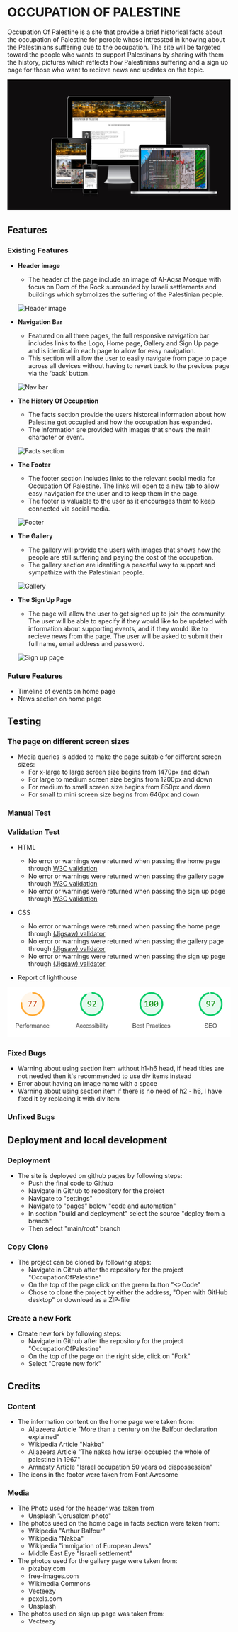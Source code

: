 # OCCUPATION OF PALESTINE

Occupation Of Palestine is a site that provide a brief historical facts about the occupation of Palestine for perople whose intressted in knowing about the Palestinians suffering due to the occupation. The site will be targeted toward the people who wants to support Palestinans by sharing with them the history, pictures which reflects how Palestinians suffering and a sign up page for those who want to recieve news and updates on the topic.

![Responsice Mockup](https://github.com/muadh-hudji/OccupationOfPalestine/blob/983d0ce4b46100cbf96aa5f4307dabe092278e4d/assets/images/occupation-of-palestine-mockup.PNG)

## Features

### Existing Features

- __Header image__

    - The header of the page include an image of Al-Aqsa Mosque with focus on Dom of the Rock surrounded by Israeli settlements and buildings which sybmolizes the suffering of the Palestinian people.

    ![Header image](https://github.com/muadh-hudji/Portfolio1/blob/d4d2a1995d17185a28ea9eef1c167e5d598c4acb/assets/images/alaqsa-mosque.jpg)

- __Navigation Bar__

    - Featured on all three pages, the full responsive navigation bar includes links to the Logo, Home page, Gallery and Sign Up page and is identical in each page to allow for easy navigation.
    - This section will allow the user to easily navigate from page to page across all devices without having to revert back to the previous page via the ‘back’ button.

    ![Nav bar](https://github.com/muadh-hudji/Portfolio1/blob/d4d2a1995d17185a28ea9eef1c167e5d598c4acb/assets/images/nav-bar.PNG)

- __The History Of Occupation__

    - The facts section provide the users historcal information about how Palestine got occupied and how the occupation has expanded. 
    - The information are provided with images that shows the main character or event.

    ![Facts section](https://github.com/muadh-hudji/Portfolio1/blob/d4d2a1995d17185a28ea9eef1c167e5d598c4acb/assets/images/facts-section.PNG)

- __The Footer__

    - The footer section includes links to the relevant social media for Occupation Of Palestine. The links will open to a new tab to allow easy navigation for the user and to keep them in the page.
    - The footer is valuable to the user as it encourages them to keep connected via social media.

    ![Footer](https://github.com/muadh-hudji/Portfolio1/blob/d4d2a1995d17185a28ea9eef1c167e5d598c4acb/assets/images/footer.PNG)

- __The Gallery__

    - The gallery will provide the users with images that shows how the people are still suffering and paying the cost of the occupation.
    - The gallery section are identifing a peaceful way to support and sympathize with the Palestinian people.

    ![Gallery](https://github.com/muadh-hudji/Portfolio1/blob/d4d2a1995d17185a28ea9eef1c167e5d598c4acb/assets/images/gallery.PNG)

- __The Sign Up Page__

    - The page will allow the user to get signed up to join the community. The user will be able to specify if they would like to be updated with information about supporting events, and if they would like to recieve news from the page. The user will be asked to submit their full name, email address and password.

    ![Sign up page](https://github.com/muadh-hudji/Portfolio1/blob/d4d2a1995d17185a28ea9eef1c167e5d598c4acb/assets/images/sign-up.PNG)

### Future Features

- Timeline of events on home page
- News section on home page

## Testing

### The page on different screen sizes
- Media queries is added to make the page suitable for different screen sizes:
    - For x-large to large screen size begins from 1470px and down
    - For large to medium screen size begins from 1200px and down
    - For medium to small screen size begins from 850px and down
    - For small to mini screen size begins from 646px and down 

### Manual Test


### Validation Test

- HTML
    - No error or warnings were returned when passing the home page through [W3C validation](https://validator.w3.org/nu/?doc=https%3A%2F%2Fmuadh-hudji.github.io%2FOccupationOfPalestine%2Findex.html)
    - No error or warnings were returned when passing the gallery page through [W3C validation](https://validator.w3.org/nu/?doc=https%3A%2F%2Fmuadh-hudji.github.io%2FOccupationOfPalestine%2Fgallery.html)
    - No error or warnings were returned when passing the sign up page through [W3C validation](https://validator.w3.org/nu/?doc=https%3A%2F%2Fmuadh-hudji.github.io%2FOccupationOfPalestine%2Fsignup.html)


- CSS
    - No error or warnings were returned when passing the home page through [(Jigsaw) validator](https://jigsaw.w3.org/css-validator/validator?uri=https%3A%2F%2Fmuadh-hudji.github.io%2FOccupationOfPalestine%2Findex.html&profile=css3svg&usermedium=all&warning=1&vextwarning=&lang=en)
    - No error or warnings were returned when passing the gallery page through [(Jigsaw) validator](https://jigsaw.w3.org/css-validator/validator?uri=https%3A%2F%2Fmuadh-hudji.github.io%2FOccupationOfPalestine%2Fgallery.html&profile=css3svg&usermedium=all&warning=1&vextwarning=&lang=en)
    - No error or warnings were returned when passing the sign up page through [(Jigsaw) validator](https://jigsaw.w3.org/css-validator/validator?uri=https%3A%2F%2Fmuadh-hudji.github.io%2FOccupationOfPalestine%2Fsignup.html&profile=css3svg&usermedium=all&warning=1&vextwarning=&lang=en)

- Report of lighthouse

![Report of lighthouse](https://github.com/muadh-hudji/OccupationOfPalestine/blob/983d0ce4b46100cbf96aa5f4307dabe092278e4d/assets/images/lighthouse-report.PNG)

### Fixed Bugs

- Warning about using section item without h1-h6 head, if head titles are not needed then it's recommended to use div items instead
- Error about having an image name with a space
- Warning about using section item if there is no need of h2 - h6, I have fixed it by replacing it with div item

### Unfixed Bugs


## Deployment and local development

### Deployment
- The site is deployed on github pages by following steps:
    - Push the final code to Github
    - Navigate in Github to repository for the project
    - Navigate to "settings"
    - Navigate to "pages" below "code and automation"
    - In section "build and deployment" select the source "deploy from a branch"
    - Then select "main/root" branch

### Copy Clone
- The project can be cloned by following steps:
    - Navigate in Github after the repository for the project "OccupationOfPalestine"
    - On the top of the page click on the green button "<>Code"
    - Chose to clone the project by either the address, "Open with GitHub desktop" or download as a ZIP-file

### Create a new Fork 
- Create new fork by following steps:
    - Navigate in Github after the repository for the project "OccupationOfPalestine"
    - On the top of the page on the right side, click on "Fork"
    - Select "Create new fork"

## Credits

### Content
- The information content on the home page were taken from:
    - Aljazeera Article "More than a century on the Balfour declaration explained"
    - Wikipedia Article "Nakba"
    - Aljazeera Article "The naksa how israel occupied the whole of palestine in 1967"
    - Amnesty Article "Israel occupation 50 years od dispossession"
- The icons in the footer were taken from Font Awesome

### Media
- The Photo used for the header was taken from
    - Unsplash "Jerusalem photo"
- The photos used on the home page in facts section were taken from:
    - Wikipedia "Arthur Balfour"
    - Wikipedia "Nakba"
    - Wikipedia "immigation of European Jews"
    - Middle East Eye "Israeli settlement"
- The photos used for the gallery page were taken from:
    - pixabay.com
    - free-images.com
    - Wikimedia Commons
    - Vecteezy
    - pexels.com
    - Unsplash
- The photos used on sign up page was taken from:
    - Vecteezy 